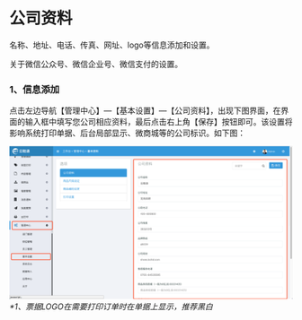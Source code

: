 # 公司资料

名称、地址、电话、传真、网址、logo等信息添加和设置。

关于微信公众号、微信企业号、微信支付的设置。

### 1、信息添加

点击左边导航【管理中心】—【基本设置】—【公司资料】，出现下图界面，在界面的输入框中填写您公司相应资料，最后点击右上角【保存】按钮即可。该设置将影响系统打印单据、后台局部显示、微商城等的公司标识。如下图：

![](/assets/glzx-jbss.png)_\*1、票据LOGO在需要打印订单时在单据上显示，推荐黑白_

